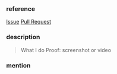 ### reference

[Issue]()
[Pull Request]()

### description

> What I do
> Proof: screenshot or video

### mention
